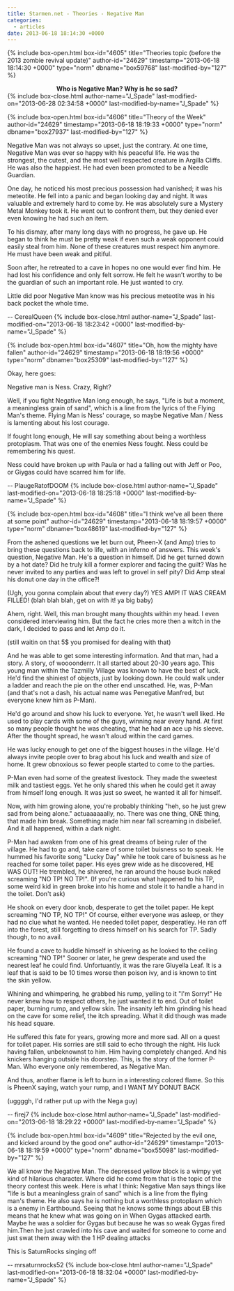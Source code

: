 ```yaml
---
title: Starmen.net - Theories - Negative Man
categories:
  - articles
date: 2013-06-18 18:14:30 +0000
---
```

{% include box-open.html box-id="4605" title="Theories topic (before the 2013 zombie revival update)" author-id="24629" timestamp="2013-06-18 18:14:30 +0000" type="norm" dbname="box59768" last-modified-by="127" %}
<center><b>Who is Negative Man? Why is he so sad?</b></center>
{% include box-close.html author-name="J_Spade" last-modified-on="2013-06-28 02:34:58 +0000" last-modified-by-name="J_Spade" %}

{% include box-open.html box-id="4606" title="Theory of the Week" author-id="24629" timestamp="2013-06-18 18:19:33 +0000" type="norm" dbname="box27937" last-modified-by="127" %}
<p>Negative Man was not always so upset, just the contrary. At one time, Negative Man was ever so happy with his peaceful life. He was the strongest, the cutest, and the most well respected creature in Argilla Cliffs. He was also the happiest. He had even been promoted to be a Needle Guardian.</p>

<p>One day, he noticed his most precious possession had vanished; it was his meteotite. He fell into a panic and began looking day and night. It was valuable and extremely hard to come by. He was absolutely sure a Mystery Metal Monkey took it. He went out to confront them, but they denied ever even knowing he had such an item.</p>

<p>To his dismay, after many long days with no progress, he gave up. He began to think he must be pretty weak if even such a weak opponent could easily steal from him. None of these creatures must respect him anymore. He must have been weak and pitiful.</p>

<p>Soon after, he retreated to a cave in hopes no one would ever find him. He had lost his confidence and only felt sorrow. He felt he wasn’t worthy to be the guardian of such an important role. He just wanted to cry.</p>

<p>Little did poor Negative Man know was his precious meteotite was in his back pocket the whole time.</p>

-- CerealQueen
{% include box-close.html author-name="J_Spade" last-modified-on="2013-06-18 18:23:42 +0000" last-modified-by-name="J_Spade" %}

{% include box-open.html box-id="4607" title="Oh, how the mighty have fallen" author-id="24629" timestamp="2013-06-18 18:19:56 +0000" type="norm" dbname="box25309" last-modified-by="127" %}
<p>Okay, here goes:</p>

<p>Negative man is Ness. Crazy, Right?</p>

<p>Well, if you fight Negative Man long enough, he says, "Life is but a moment, a meaningless grain of sand", which is a line from the lyrics of the Flying Man's theme. Flying Man is Ness' courage, so maybe Negative Man / Ness is lamenting about his lost courage.</p>

<p>If fought long enough, He will say something about being a worthless protoplasm. That was one of the enemies Ness fought. Ness could be remembering his quest.</p>

<p>Ness could have broken up with Paula or had a falling out with Jeff or Poo, or Giygas could have scarred him for life.</p>

-- PlaugeRatofDOOM
{% include box-close.html author-name="J_Spade" last-modified-on="2013-06-18 18:25:18 +0000" last-modified-by-name="J_Spade" %}

{% include box-open.html box-id="4608" title="I think we've all been there at some point" author-id="24629" timestamp="2013-06-18 18:19:57 +0000" type="norm" dbname="box48619" last-modified-by="127" %}
<p>From the ashened questions we let burn out, Pheen-X (and Amp) tries to bring these questions back to life, with an inferno of answers. This week's question, Negative Man. He's a question in himself. Did he get turned down by a hot date? Did he truly kill a former explorer and facing the guilt? Was he never invited to any parties and was left to grovel in self pity? Did Amp steal his donut one day in the office?!</p>

<p>(Ugh, you gonna complain about that every day?)
YES AMP! IT WAS CREAM FILLED!
(blah blah blah, get on with it! ya big baby)</p>

<p>Ahem, right. Well, this man brought many thoughts within my head. I even considered interviewing him. But the fact he cries more then a witch in the dark, I decided to pass and let Amp do it.</p>

<p>(still waitin on that 5$ you promised for dealing with that)</p>

<p>And he was able to get some interesting information. And that man, had a story. A story, of woooonderrr.
It all started about 20-30 years ago. This young man within the Tazmilly Village was known to have the best of luck. He'd find the shiniest of objects, just by looking down. He could walk under a ladder and reach the pie on the other end unscathed. He, was, P-Man (and that's not a dash, his actual name was Penegative Manfred, but everyone knew him as P-Man).</p>

<p>He'd go around and show his luck to everyone. Yet, he wasn't well liked. He used to play cards with some of the guys, winning near every hand. At first so many people thought he was cheating, that he had an ace up his sleeve. After the thought spread, he wasn't aloud within the card games.</p>

<p>He was lucky enough to get one of the biggest houses in the village. He'd always invite people over to brag about his luck and wealth and size of home. It grew obnoxious so fewer people started to come to the parties.</p>

<p>P-Man even had some of the greatest livestock. They made the sweetest milk and tastiest eggs. Yet he only shared this when he could get it away from himself long enough. It was just so sweet, he wanted it all for himself.</p>

<p>Now, with him growing alone, you're probably thinking "heh, so he just grew sad from being alone." actuaaaaaally, no. There was one thing, ONE thing, that made him break. Something made him near fall screaming in disbelief. And it all happened, within a dark night.</p>

<p>P-Man had awaken from one of his great dreams of being ruler of the village. He had to go and, take care of some toilet buisness so to speak. He hummed his favorite song "Lucky Day" while he took care of buisness as he reached for some toilet paper. His eyes grew wide as he discovered, HE WAS OUT! He trembled, he shivered, he ran around the house buck naked screaming "NO TP! NO TP!". (If you're curious what happened to his TP, some weird kid in green broke into his home and stole it to handle a hand in the toilet. Don't ask)</p>

<p>He shook on every door knob, desperate to get the toilet paper. He kept screaming "NO TP, NO TP!" Of course, either everyone was asleep, or they had no clue what he wanted. He needed toilet paper, desperatley. He ran off into the forest, still forgetting to dress himself on his search for TP. Sadly though, to no avail.</p>

<p>He found a cave to huddle himself in shivering as he looked to the ceiling screaming "NO TP!" Sooner or later, he grew desperate and used the nearest leaf he could find. Unfortuantly, it was the rare Gluyella Leaf. It is a leaf that is said to be 10 times worse then poison ivy, and is known to tint the skin yellow.</p>

<p>Whining and whimpering, he grabbed his rump, yelling to it "I'm Sorry!" He never knew how to respect others, he just wanted it to end. Out of toilet paper, burning rump, and yellow skin. The insanity left him grinding his head on the cave for some relief, the itch spreading. What it did though was made his head square.</p>

<p>He suffered this fate for years, growing more and more sad. All on a quest for toilet paper. His sorries are still said to echo through the night. His luck having fallen, unbeknownst to him. Him having completely changed. And his knickers hanging outside his doorstep. This, is the story of the former P-Man. Who everyone only remembered, as Negative Man.</p>

<p>And thus, another flame is left to burn in a interesting colored flame. So this is PheenX saying, watch your rump, and I WANT MY DONUT BACK</p>

<p>(uggggh, I'd rather put up with the Nega guy)</p>

-- firej7
{% include box-close.html author-name="J_Spade" last-modified-on="2013-06-18 18:29:22 +0000" last-modified-by-name="J_Spade" %}

{% include box-open.html box-id="4609" title="Rejected by the evil one, and kicked around by the good one" author-id="24629" timestamp="2013-06-18 18:19:59 +0000" type="norm" dbname="box55098" last-modified-by="127" %}
<p>We all know the Negative Man. The depressed yellow block is a wimpy yet kind of hilarious character. Where did he come from that is the topic of the theory contest this week. Here is what I think: Negative Man says things like "life is but a meaningless grain of sand" which is a line from the flying man's theme. He also says he is nothing but a worthless protoplasm which is a enemy in Earthbound. Seeing that he knows some things about EB this means that he knew what was going on in When Gygas attacked earth. Maybe he was a soldier for Gygas but because he was so weak Gygas fired him.Then he just crawled into his cave and waited for someone to come and just swat them away with the 1 HP dealing attacks</p>

<p>This is SaturnRocks singing off</p>

-- mrsaturnrocks52
{% include box-close.html author-name="J_Spade" last-modified-on="2013-06-18 18:32:04 +0000" last-modified-by-name="J_Spade" %}
